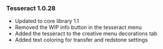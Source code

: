 ### Tesseract 1.0.28
- Updated to core library 1.1
- Removed the WIP info button in the tesseract menu
- Added the tesseract to the creative menu decorations tab
- Added text coloring for transfer and redstone settings
